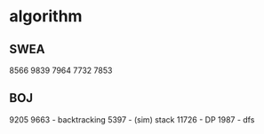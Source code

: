# algorithm

## SWEA
8566
9839
7964
7732
7853


## BOJ
9205
9663 - backtracking
5397 - (sim) stack
11726 - DP
1987 - dfs
